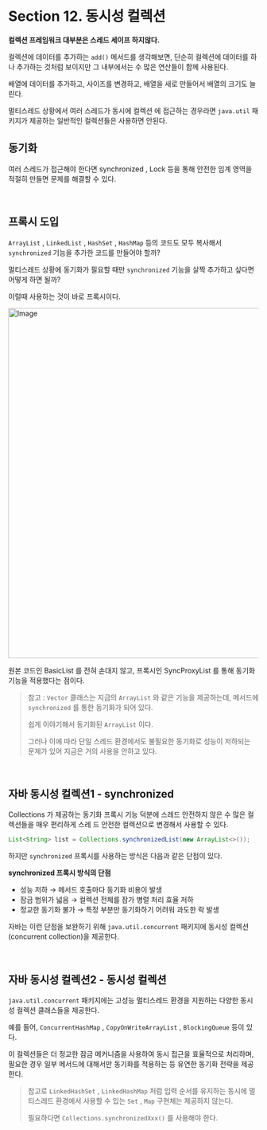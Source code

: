 # Section 12. 동시성 컬렉션



**컬렉션 프레임워크 대부분은 스레드 세이프 하지않다.**

컬렉션에 데이터를 추가하는 `add()` 메서드를 생각해보면, 단순히 컬렉션에 데이터를 하나 추가하는 것처럼 보이지만 그 내부에서는 수 많은 연산들이 함께 사용된다.

배열에 데이터를 추가하고, 사이즈를 변경하고, 배열을 새로 만들어서 배열의 크기도 늘린다.

멀티스레드 상황에서 여러 스레드가 동시에 컬렉션 에 접근하는 경우라면 `java.util` 패키지가 제공하는 일반적인 컬렉션들은 사용하면 안된다.


## 동기화

여러 스레드가 접근해야 한다면 synchronized , Lock 등을 통해 안전한 임계 영역을 적절히 만들면 문제를 해결할 수 있다.

<br>

## 프록시 도입

`ArrayList` , `LinkedList` , `HashSet` , `HashMap` 등의 코드도 모두 복사해서 `synchronized` 기능을 추가한 코드를 만들어야 할까?

멀티스레드 상황에 동기화가 필요할 때만 `synchronized` 기능을 살짝 추가하고 싶다면 어떻게 하면 될까?

이럴때 사용하는 것이 바로 프록시이다.

<img width="703" alt="Image" src="https://github.com/user-attachments/assets/3ac54b75-00e5-49f9-a0a8-7ea03513fd29" />

원본 코드인 BasicList 를 전혀 손대지 않고, 프록시인 SyncProxyList 를 통해 동기화 기능을 적용했다는 점이다.


> 참고 : `Vector` 클래스는 지금의 `ArrayList` 와 같은 기능을 제공하는데, 메서드에 `synchronized` 를 통한 동기화가 되어 있다. 
> 
> 쉽게 이야기해서 동기화된 `ArrayList` 이다. 
> 
> 그러나 이에 따라 단일 스레드 환경에서도 불필요한 동기화로 성능이 저하되는 문제가 있어 지금은 거의 사용을 안하고 있다.

<br>

## 자바 동시성 컬렉션1 - synchronized

Collections 가 제공하는 동기화 프록시 기능 덕분에 스레드 안전하지 않은 수 많은 컬렉션들을 매우 편리하게 스레 드 안전한 컬렉션으로 변경해서 사용할 수 있다.

```java
List<String> list = Collections.synchronizedList(new ArrayList<>());
```

하지만 `synchronized` 프록시를 사용하는 방식은 다음과 같은 단점이 있다.

**synchronized 프록시 방식의 단점**

- 성능 저하 → 메서드 호출마다 동기화 비용이 발생
- 잠금 범위가 넓음 → 컬렉션 전체를 잠가 병렬 처리 효율 저하
- 정교한 동기화 불가 → 특정 부분만 동기화하기 어려워 과도한 락 발생

자바는 이런 단점을 보완하기 위해 `java.util.concurrent` 패키지에 동시성 컬렉션(concurrent collection)을 제공한다.

<br>

## 자바 동시성 컬렉션2 - 동시성 컬렉션

`java.util.concurrent` 패키지에는 고성능 멀티스레드 환경을 지원하는 다양한 동시성 컬렉션 클래스들을 제공한다. 

예를 들어, `ConcurrentHashMap` , `CopyOnWriteArrayList` , `BlockingQueue` 등이 있다. 

이 컬렉션들은 더 정교한 잠금 메커니즘을 사용하여 동시 접근을 효율적으로 처리하며, 필요한 경우 일부 메서드에 대해서만 동기화를 적용하는 등 유연한 동기화 전략을 제공한다.

> 참고로 `LinkedHashSet` , `LinkedHashMap` 처럼 입력 순서를 유지하는 동시에 멀티스레드 환경에서 사용할 수 있는 `Set` , `Map` 구현체는 제공하지 않는다. 
> 
> 필요하다면 `Collections.synchronizedXxx()` 를 사용해야 한다.
